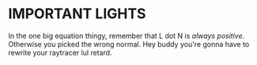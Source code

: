 # IMPORTANT LIGHTS

In the one big equation thingy, remember that L dot N is *always positive*.
Otherwise you picked the wrong normal.
Hey buddy you're gonna have to rewrite your raytracer lul retard.


